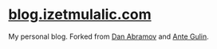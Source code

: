 # [blog.izetmulalic.com](https://blog.izetmulalic.com/)

My personal blog. Forked from [Dan Abramov](https://github.com/gaearon/overreacted.io) and [Ante Gulin](https://github.com/4nte/hotfix.es).

